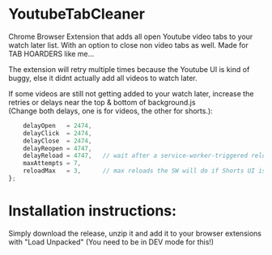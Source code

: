 # YoutubeTabCleaner
Chrome Browser Extension that adds all open Youtube video tabs to your watch later list. With an option to close non video tabs as well. Made for TAB HOARDERS like me...

The extension will retry multiple times because the Youtube UI is kind of buggy, else it didnt actually add all videos to watch later.

If some videos are still not getting added to your watch later, increase the retries or delays near the top & bottom of background.js\
(Change both delays, one is for videos, the other for shorts.):

```js
    delayOpen   = 2474,
    delayClick  = 2474,
    delayClose  = 2474,
    delayReopen = 4747,
    delayReload = 4747,   // wait after a service-worker-triggered reload
    maxAttempts = 7,
    reloadMax   = 3,      // max reloads the SW will do if Shorts UI is missing
};
```

# Installation instructions:
Simply download the release, unzip it and add it to your browser extensions with "Load Unpacked" (You need to be in DEV mode for this!)
